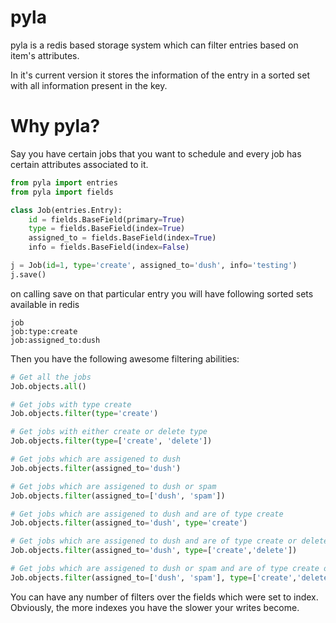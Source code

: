 pyla
====

pyla is a redis based storage system which can filter entries based on item's
attributes. 

In it's current version it stores the information of the entry in a sorted set
with all information present in the key.

Why pyla?
=========

Say you have certain jobs that you want to schedule and every job has certain
attributes associated to it.

``` python
from pyla import entries
from pyla import fields

class Job(entries.Entry):
    id = fields.BaseField(primary=True)
    type = fields.BaseField(index=True)
    assigned_to = fields.BaseField(index=True)
    info = fields.BaseField(index=False)

j = Job(id=1, type='create', assigned_to='dush', info='testing')
j.save()
```

on calling save on that particular entry you will have following sorted
sets available in redis

```
job
job:type:create
job:assigned_to:dush
```

Then you have the following awesome filtering abilities:

``` python
# Get all the jobs
Job.objects.all() 

# Get jobs with type create
Job.objects.filter(type='create') 

# Get jobs with either create or delete type
Job.objects.filter(type=['create', 'delete']) 

# Get jobs which are assigened to dush
Job.objects.filter(assigned_to='dush') 

# Get jobs which are assigened to dush or spam
Job.objects.filter(assigned_to=['dush', 'spam'])

# Get jobs which are assigened to dush and are of type create
Job.objects.filter(assigned_to='dush', type='create')

# Get jobs which are assigened to dush and are of type create or delete
Job.objects.filter(assigned_to='dush', type=['create','delete'])

# Get jobs which are assigened to dush or spam and are of type create or delete
Job.objects.filter(assigned_to=['dush', 'spam'], type=['create','delete'])
```

You can have any number of filters over the fields which were set to index.
Obviously, the more indexes you have the slower your writes become.
